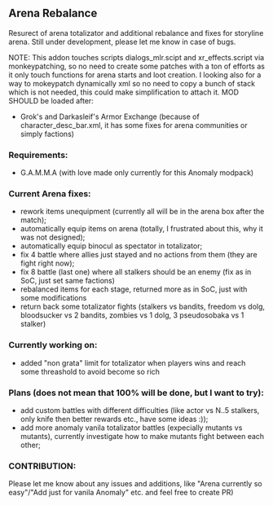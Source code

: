 ## Arena Rebalance

Resurect of arena totalizator and additional rebalance and fixes for storyline arena. Still under development, please let me know in case of bugs.

NOTE:
This addon touches scripts dialogs_mlr.scipt and xr_effects.script via monkeypatching, so no need to create some patches with a ton of efforts as it only touch functions for arena starts and loot creation.
I looking also for a way to mokeypatch dynamically xml so no need to copy a bunch of stack which is not needed, this could make simplification to attach it.
MOD SHOULD be loaded after:
 - Grok's and Darkasleif's Armor Exchange (because of character_desc_bar.xml, it has some fixes for arena communities or simply factions)

### Requirements:
 - G.A.M.M.A (with love made only currently for this Anomaly modpack)

### Current Arena fixes:
 - rework items unequipment (currently all will be in the arena box after the match);
 - automatically equip items on arena (totally, I frustrated about this, why it was not designed);
 - automatically equip binocul as spectator in totalizator;
 - fix 4 battle where allies just stayed and no actions from them (they are fight right now);
 - fix 8 battle (last one) where all stalkers should be an enemy (fix as in SoC, just set same factions)
 - rebalanced items for each stage, returned more as in SoC, just with some modifications
 - return back some totalizator fights (stalkers vs bandits, freedom vs dolg, bloodsucker vs 2 bandits, zombies vs 1 dolg, 3 pseudosobaka vs 1 stalker)

### Currently working on:
 - added "non grata" limit for totalizator when players wins and reach some threashold to avoid become so rich


### Plans (does not mean that 100% will be done, but I want to try):
 - add custom battles with different difficulties (like actor vs N..5 stalkers, only knife then better rewards etc., have some ideas :));
 - add more anomaly vanila totalizator battles (expecially mutants vs mutants), currently investigate how to make mutants fight between each other;

### CONTRIBUTION:
Please let me know about any issues and additions, like "Arena currently so easy"/"Add just for vanila Anomaly" etc. and feel free to create PR)
